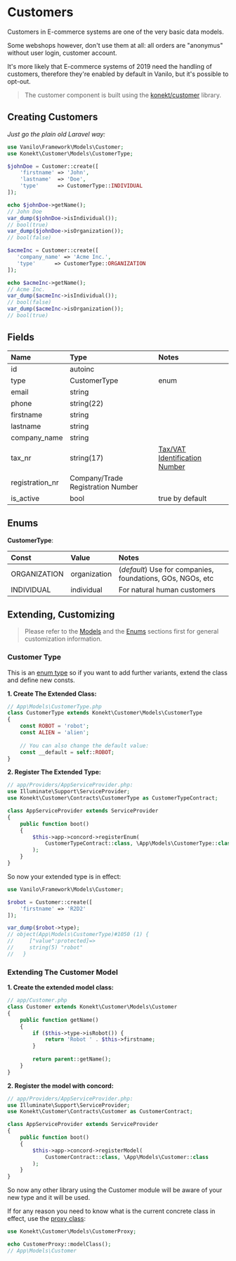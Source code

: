 # Customers

Customers in E-commerce systems are one of the very basic data models.

Some webshops however, don't use them at all: all orders are "anonymus"
without user login, customer account.

It's more likely that E-commerce systems of 2019 need the handling of
customers, therefore they're enabled by default in Vanilo, but it's
possible to opt-out.

> The customer component is built using the
> [konekt/customer](https://github.com/artkonekt/customer) library.

## Creating Customers

_Just go the plain old Laravel way:_

```php
use Vanilo\Framework\Models\Customer;
use Konekt\Customer\Models\CustomerType;

$johnDoe = Customer::create([
    'firstname' => 'John',
    'lastname'  => 'Doe',
    'type'      => CustomerType::INDIVIDUAL
]);

echo $johnDoe->getName();
// John Doe
var_dump($johnDoe->isIndividual());
// bool(true)
var_dump($johnDoe->isOrganization());
// bool(false)

$acmeInc = Customer::create([
   'company_name' => 'Acme Inc.',
   'type'      => CustomerType::ORGANIZATION
]);

echo $acmeInc->getName();
// Acme Inc.
var_dump($acmeInc->isIndividual());
// bool(false)
var_dump($acmeInc->isOrganization());
// bool(true)
```

## Fields

| Name            | Type                              | Notes                                                                                  |
|:----------------|:----------------------------------|:---------------------------------------------------------------------------------------|
| id              | autoinc                           |                                                                                        |
| type            | CustomerType                      | enum                                                                                   |
| email           | string                            |                                                                                        |
| phone           | string(22)                        |                                                                                        |
| firstname       | string                            |                                                                                        |
| lastname        | string                            |                                                                                        |
| company_name    | string                            |                                                                                        |
| tax_nr          | string(17)                        | [Tax/VAT Identification Number](https://www.wikiwand.com/en/VAT_identification_number) |
| registration_nr | Company/Trade Registration Number |                                                                                        |
| is_active       | bool                              | true by default                                                                        |

## Enums

**CustomerType**:

| Const        | Value        | Notes                                                      |
|:-------------|:-------------|:-----------------------------------------------------------|
| ORGANIZATION | organization | (_default_) Use for companies, foundations, GOs, NGOs, etc |
| INDIVIDUAL   | individual   | For natural human customers                                |

## Extending, Customizing

> Please refer to the [Models](models.md) and the [Enums](enums.md)
> sections first for general customization information.

### Customer Type

This is an [enum type](https://konekt.dev/enum/) so if you
want to add further variants, extend the class and define new consts.

**1. Create The Extended Class:**

```php
// App\Models\CustomerType.php
class CustomerType extends Konekt\Customer\Models\CustomerType
{
    const ROBOT = 'robot';
    const ALIEN = 'alien';
    
    // You can also change the default value:
    const __default = self::ROBOT;
}
```

**2. Register The Extended Type:**

```php
// app/Providers/AppServiceProvider.php:
use Illuminate\Support\ServiceProvider;
use Konekt\Customer\Contracts\CustomerType as CustomerTypeContract;

class AppServiceProvider extends ServiceProvider
{
    public function boot()
    {
        $this->app->concord->registerEnum(
            CustomerTypeContract::class, \App\Models\CustomerType::class
        );
    }
}
```

So now your extended type is in effect:
```php
use Vanilo\Framework\Models\Customer;

$robot = Customer::create([
    'firstname' => 'R2D2'
]);

var_dump($robot->type);
// object(App\Models\CustomerType)#1050 (1) {
//     ["value":protected]=>
//     string(5) "robot"
//   }
```

### Extending The Customer Model

**1. Create the extended model class:**

```php
// app/Customer.php
class Customer extends Konekt\Customer\Models\Customer
{
    public function getName()
    {
        if ($this->type->isRobot()) {
            return 'Robot ' . $this->firstname;
        }
        
        return parent::getName();        
    }
}
```

**2. Register the model with concord:**

```php
// app/Providers/AppServiceProvider.php:
use Illuminate\Support\ServiceProvider;
use Konekt\Customer\Contracts\Customer as CustomerContract;

class AppServiceProvider extends ServiceProvider
{
    public function boot()
    {
        $this->app->concord->registerModel(
            CustomerContract::class, \App\Models\Customer::class
        );
    }
}
```

So now any other library using the Customer module will be aware of your
new type and it will be used.

If for any reason you need to know what is the current concrete class in
effect, use the
[proxy class](https://konekt.dev/concord/1.8/models#model-proxy-has-even-more):

```php
use Konekt\Customer\Models\CustomerProxy;

echo CustomerProxy::modelClass();
// App\Models\Customer
```

